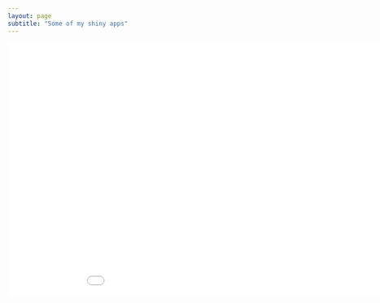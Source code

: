 ```yaml
---
layout: page
subtitle: "Some of my shiny apps"
---
```


<iframe src="dgt.space/shiny/SpotifyDataStats/" style="border:none;width:1000px;height:500px;"></iframe>
